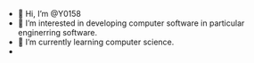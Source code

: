 - 👋 Hi, I’m @Y0158
- 👀 I’m interested in developing computer software in particular enginerring software. 
- 🌱 I’m currently learning computer science. 
-

<!---
Y0158/Y0158 is a ✨ special ✨ repository because its `README.md` (this file) appears on your GitHub profile.
You can click the Preview link to take a look at your changes.
--->

